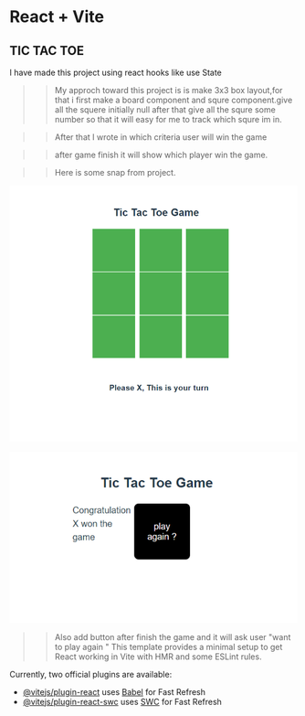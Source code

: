 # React + Vite

## TIC TAC TOE 

I have made this project using react  hooks like use State
>> My approch toward this project is is make 3x3  box layout,for that i  first make a board component and squre component.give all the squere initially null after that give all the squre some number so that it will easy for me to track which squre im in.

>> After that I wrote in which criteria user will win the game 

>> after game finish it will show which player win the game.

>>Here is some snap from project.

![alt text](image.png)

![alt text](image-1.png)

>> Also add button after finish the game  and it will ask user "want to play again "
This template provides a minimal setup to get React working in Vite with HMR and some ESLint rules.

Currently, two official plugins are available:

- [@vitejs/plugin-react](https://github.com/vitejs/vite-plugin-react/blob/main/packages/plugin-react/README.md) uses [Babel](https://babeljs.io/) for Fast Refresh
- [@vitejs/plugin-react-swc](https://github.com/vitejs/vite-plugin-react-swc) uses [SWC](https://swc.rs/) for Fast Refresh
